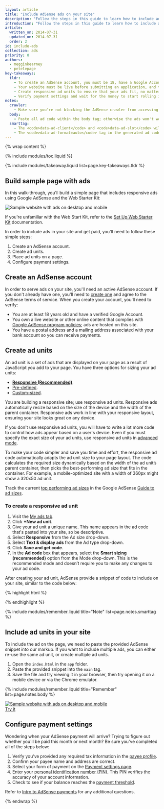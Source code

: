```yaml
---
layout: article
title: "Include AdSense ads on your site"
description: "Follow the steps in this guide to learn how to include ads in your site. Create an AdSense account, create ad units, place the units in your site, configure payment settings, and get paid."
introduction: "Follow the steps in this guide to learn how to include ads in your site. Create an AdSense account, create ad units, place the units in your site, configure payment settings, and get paid."
article:
  written_on: 2014-07-31
  updated_on: 2014-07-31
  order: 2
id: include-ads
collection: ads
priority: 0
authors:
  - megginkearney
  - petelepage
key-takeaways:
  tldr: 
    - To create an AdSense account, you must be 18, have a Google Account, and address.
    - Your website must be live before submitting an application, and the website content must comply with AdSense policies.
    - Create responsive ad units to ensure that your ads fit, no matter what device a user views them on.
    - Verify payment settings and wait for the money to start rolling in.
notes:
  crawler:
    - Make sure you're not blocking the AdSense crawler from accessing your site (see <a href="https://support.google.com/adsense/answer/10532">this help topic</a>). 
  body:
    - Paste all ad code within the body tag; otherwise the ads won't work.
  smarttag:
    - The <code>data-ad-client</code> and <code>data-ad-slot</code> will be unique for each ad you generate.
    - The <code>data-ad-format=auto</code> tag in the generated ad code enables the smart sizing behavior for the responsive ad unit.
---
```


{% wrap content %}

{% include modules/toc.liquid %}

{% include modules/takeaway.liquid list=page.key-takeaways.tldr %}

## Build sample page with ads

In this walk-through, you'll build a simple page that includes responsive ads
using Google AdSense and the Web Starter Kit:

<img src="images/ad-ss-600.png" sizes="100vw" 
  srcset="images/ad-ss-1200.png 1200w, 
          images/ad-ss-900.png 900w,
          images/ad-ss-600.png 600w, 
          images/ad-ss-300.png 300w" 
  alt="Sample website with ads on desktop and mobile">

If you're unfamiliar with the Web Start Kit, refer to the
[Set Up Web Starter Kit]({{site.fundamentals}}/getting-started/web-starter-kit/setting-up) documentation.

In order to include ads in your site and get paid, you'll need to follow these simple steps:

1. Create an AdSense account.
2. Create ad units.
3. Place ad units on a page.
4. Configure payment settings.

## Create an AdSense account
In order to serve ads on your site, you'll need an active AdSense account. If
you don't already have one, you'll need to [create one](https://www.google.com/adsense/) and agree to the
AdSense terms of service.  When you create your account, you'll need to verify:

* You are at least 18 years old and have a verified Google Account.
* You own a live website or other online content that complies with
[Google AdSense program policies](https://support.google.com/adsense/answer/48182);
ads are hosted on this site.
* You have a postal address and a mailing address associated with your bank account
so you can receive payments.

## Create ad units

An ad unit is a set of ads that are displayed on your page as a result of 
JavaScript you add to your page.  You have three options for sizing your ad
units:

* **[Responsive (Recommended)](https://support.google.com/adsense/answer/3213689)**. 
* [Pre-defined](https://support.google.com/adsense/answer/6002621).
* [Custom-sized](https://support.google.com/adsense/answer/3289364).

You are building a responsive site; use responsive ad units.
Responsive ads automatically resize based on the size of the device
and the width of the parent container.
Responsive ads work in line with your responsive layout,
ensuring your site looks great on any device.

If you don't use responsive ad units, you will have to write a lot more code 
to control how ads appear based on a user's device. Even if you must specify 
the exact size of your ad units, use responsive ad units in 
[advanced mode]({{site.fundamentals}}/monetization/ads/customize-ads.html#what-if-responsive-sizing-isnt-enough).

To make your code simpler and save you time and effort,
the responsive ad code automatically adapts the ad unit size to your page layout.
The code calculates the required size dynamically based on the width of the ad unit’s parent container,
then picks the best-performing ad size that fits in the container.
For example, a mobile-optimized site with a width of 360px might show a 320x50 ad unit.

Track the current
[top performing ad sizes](https://support.google.com/adsense/answer/6002621#top)
in the Google AdSense
[Guide to ad sizes](https://support.google.com/adsense/answer/6002621#top).

### To create a responsive ad unit

1. Visit the [My ads tab](https://www.google.com/adsense/app#myads-springboard).
2. Click <strong>+New ad unit</strong>.
3. Give your ad unit a unique name. This name appears in the ad code that's
pasted into your site, so be descriptive.
4. Select <strong>Responsive</strong> from the Ad size drop-down.
5. Select <strong>Text & display ads</strong> from the Ad type drop-down.
6. Click <strong>Save and get code</strong>.
7. In the <strong>Ad code</strong> box that appears, select the 
<strong>Smart sizing (recommended)</strong> option from the Mode drop-down. 
This is the recommended mode and doesn’t require you to make any changes to
your ad code.

After creating your ad unit, AdSense provide a snippet of code to include 
on your site, similar to the code below:

{% highlight html %}
<script async src="//pagead2.googlesyndication.com/pagead/js/adsbygoogle.js"></script>
<!-- Top ad in web starter kit sample -->
<ins class="adsbygoogle"
  style="display:block"
  data-ad-client="XX-XXX-XXXXXXXXXXXXXXXX"
  data-ad-slot="XXXXXXXXXX"
  data-ad-format="auto"></ins>
<script>
  (adsbygoogle = window.adsbygoogle || []).push({});
</script>
{% endhighlight %}

{% include modules/remember.liquid title="Note" list=page.notes.smarttag %}

## Include ad units in your site

To include the ad on the page, we need to paste the provided AdSense snippet
into our markup.  If you want to include multiple ads, you can either 
re-use the same ad unit, or create multiple ad units.

1. Open the `index.html` in the `app` folder.
2. Paste the provided snippet into the `main` tag.
3. Save the file and try viewing it in your browser, then try opening it on a 
mobile device or via the Chrome emulator.

{% include modules/remember.liquid title="Remember" list=page.notes.body %}

<div>
  <a href="/web/fundamentals/resources/samples/monetization/ads/">
    <img src="images/ad-ss-600.png" sizes="100vw" 
      srcset="images/ad-ss-1200.png 1200w, 
              images/ad-ss-900.png 900w,
              images/ad-ss-600.png 600w, 
              images/ad-ss-300.png 300w" 
      alt="Sample website with ads on desktop and mobile">
    <br>
    Try it
  </a>
</div>

## Configure payment settings

Wondering when your AdSense payment will arrive? Trying to figure out whether
you'll be paid this month or next month? Be sure you've completed all of
the steps below:

1. Verify you've provided any required tax information in the [payee profile](https://www.google.com/adsense/app#payments3/h=BILLING_PROFILE). 
2. Confirm your payee name and address are correct.
3. Select your form of payment on the [Payment settings page](https://www.google.com/adsense/app#payments3/h=ACCOUNT_SETTINGS).
4. Enter your [personal identification number (PIN)](https://support.google.com/adsense/answer/157667). This PIN verifies the accuracy of your account information.
5. Check to see if your balance reaches the [payment threshold](https://support.google.com/adsense/answer/1709871). 

Refer to [Intro to AdSense payments](https://support.google.com/adsense/answer/1709858)
for any additional questions.

{% endwrap %}
